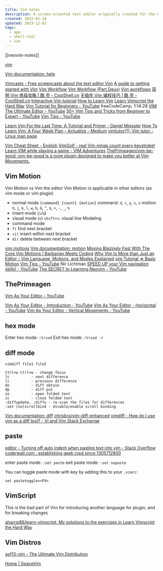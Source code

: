 ```yaml
---
title: Vim notes
description: A screen-oriented text editor originally created for the Unix operating system
created: 2015-01-14
updated: 2023-12-02
tags:
  - app
  - shell-tool
  - vim
---
```


[[neovim-notes]]

[vim](<https://en.wikipedia.org/wiki/Vim_(text_editor)>)

[Vim documentation: help](http://vimdoc.sourceforge.net/htmldoc/help.html)

[Vimcasts - Free screencasts about the text editor Vim](http://vimcasts.org/)
[A guide to getting started with Vim](http://www.integralist.co.uk/posts/vim-1.html)
[Vim Workflow](http://www.integralist.co.uk/posts/vim-2.html)
[Vim Workflow (Part Deux)](http://www.integralist.co.uk/posts/vim-3.html)
[Vim workflows](http://mrmrs.io/writing/2013/12/21/vim-workflows/)
[简明 Vim 练级攻略 | 酷 壳 - CoolShell.cn](http://coolshell.cn/articles/5426.html)
[无插件 Vim 编程技巧 | 酷 壳 - CoolShell.cn](http://coolshell.cn/articles/11312.html)
[Interactive Vim tutorial](http://www.openvim.com/tutorial.html)
[How to Learn Vim](http://mrmrs.io/writing/2013/12/19/how-to-learn-vim/)
[Learn Vimscript the Hard Way](http://learnvimscriptthehardway.stevelosh.com/)
[Vim Tutorial for Beginners - YouTube](https://www.youtube.com/watch?v=RZ4p-saaQkc) freeCodeCamp, 1:14:28
[VIM The Ultimate Editor - YouTube](https://www.youtube.com/watch?v=P88ydZVcm1s)
[50+ Vim Tips and Tricks from Beginner to Expert - YouTube](https://www.youtube.com/watch?v=ZEIpdC_klDI)
[Vim Tips - YouTube](https://www.youtube.com/playlist?list=PL0tgH22U2S3GN7MdobsdWV44qw-P5g7RJ)

[Learn Vim For the Last Time: A Tutorial and Primer - Daniel Miessler](https://danielmiessler.com/study/vim/)
[How To Learn Vim: A Four Week Plan – Actualize – Medium](https://medium.com/actualize-network/how-to-learn-vim-a-four-week-plan-cd8b376a9b85)
[vimtutor(1): Vim tutor - Linux man page](https://linux.die.net/man/1/vimtutor)

[Vim Cheat Sheet - English](https://vim.rtorr.com/)
[VimGolf - real Vim ninjas count every keystroke!](http://www.vimgolf.com/)
[Learn VIM while playing a game - VIM Adventures](https://vim-adventures.com/)
[ThePrimeagen/vim-be-good: vim-be-good is a nvim plugin designed to make you better at Vim Movements.](https://github.com/ThePrimeagen/vim-be-good)

## Vim Motion

Vim Motion vs Vim the editor
Vim Motion is applicable in other editors (as vim mode or vim plugin)

- normal mode
  `{command} {count} {motion}`
  command: `d`, `c`, `y`, `v`, `u`
  motion: `h`, `j`, `k`, `l`, `w`, `b`, `G`, `^`, `$`, `+`, `-`, `_`, `%`
- insert mode (`i`/`a`)
- visual mode (`v`)
  `shift+v`: visual line Modeling
- command mode
- `f(` find next bracket
- `ci(` insert within next bracket
- `di(` delete between next bracket

[vim motions](https://www.phind.com/search?cache=588ad35e-8713-4f93-b0ba-6d0844af5f71)
[Vim documentation: motion](https://vimdoc.sourceforge.net/htmldoc/motion.html)
[Moving Blazingly Fast With The Core Vim Motions | Barbarian Meets Coding](https://www.barbarianmeetscoding.com/boost-your-coding-fu-with-vscode-and-vim/moving-blazingly-fast-with-the-core-vim-motions/)
[Why Vim Is More than Just an Editor – Vim Language, Motions, and Modes Explained](https://www.freecodecamp.org/news/vim-language-and-motions-explained/)
[vim Tutorial => Basic Motion](https://riptutorial.com/vim/example/5512/basic-motion)
[Vim Tips - YouTube](https://www.youtube.com/playlist?list=PL0tgH22U2S3GN7MdobsdWV44qw-P5g7RJ) Nir Lichtman
[SPEED UP your Vim navigation skills! - YouTube](https://www.youtube.com/watch?v=GYVbYCST_Yc)
[The SECRET to Learning Neovim - YouTube](https://www.youtube.com/watch?v=HhZJ1kbzkj0)

## ThePrimeagen

[Vim As Your Editor - YouTube](https://www.youtube.com/playlist?list=PLm323Lc7iSW_wuxqmKx_xxNtJC_hJbQ7R)

[Vim As Your Editor - Introduction - YouTube](https://www.youtube.com/watch?v=X6AR2RMB5tE)
[Vim As Your Editor - Horizontal - YouTube](https://www.youtube.com/watch?v=5JGVtttuDQA)
[Vim As Your Editor - Vertical Movements - YouTube](https://www.youtube.com/watch?v=KfENDDEpCsI)

## hex mode

Enter hex mode: `:%!xxd`
Exit hex mode: `:%!xxd -r`

## diff mode

`vimdiff file1 file2`

```
Ctrl+w Ctrl+w - change focus
]c          - next difference
[c          - previous difference
do          - diff obtain
dp          - diff put
zo          - open folded text
zc          - close folded text
:diffupdate, :diffu - re-scan the files for differences
:set [no]scrollbind - disable/enable scroll binding
```

[Vim documentation: diff](http://vimdoc.sourceforge.net/htmldoc/diff.html)
[chrisbra/vim-diff-enhanced](https://github.com/chrisbra/vim-diff-enhanced)
[vimdiff - How do I use vim as a diff tool? - Vi and Vim Stack Exchange](https://vi.stackexchange.com/questions/625/how-do-i-use-vim-as-a-diff-tool)

## paste

[editor - Turning off auto indent when pasting text into vim - Stack Overflow](http://stackoverflow.com/questions/2514445/turning-off-auto-indent-when-pasting-text-into-vim)
[coderwall.com : establishing geek cred since 1305712800](https://coderwall.com/p/if9mda/automatically-set-paste-mode-in-vim-when-pasting-in-insert-mode)

enter paste mode: `:set paste`
exit paste mode: `:set nopaste`

You can toggle paste mode with key by adding this to your `.vimrc`:

```
set pastetoggle=<F9>
```

## VimScript

This is the bad part of Vim for introducing another language for plugin, and for breaking changes

[aharris88/learn-vimscript: My solutions to the exercises in Learn Vimscript the Hard Way](https://github.com/aharris88/learn-vimscript)

## Vim Distros

[spf13-vim - The Ultimate Vim Distribution](https://vim.spf13.com/)

[Home | SpaceVim](https://spacevim.org/)
